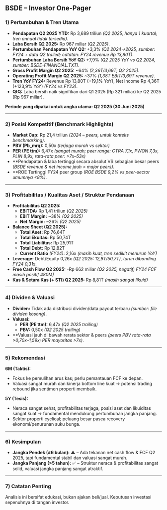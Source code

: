 ## BSDE – Investor One-Pager

### 1) Pertumbuhan & Tren Utama
- **Pendapatan Q2 2025 YTD:** Rp 3,689 triliun _(Q2 2025, hanya 1 kuartal; tren annual tidak tersedia)_.
- **Laba Bersih Q2 2025:** Rp 967 miliar _(Q2 2025)_.
- **Pertumbuhan Pendapatan YoY Q2:** +3,3% _(Q2 2024→2025, sumber: FY24 + data Q2 trailed; catatan: FY24 revenue Rp 13,80T)_.
- **Pertumbuhan Laba Bersih YoY Q2:** +7,9% _(Q2 2025 YoY vs Q2 2024, sumber: BSDE-FINANCIAL.TXT)_.
- **Gross Profit Margin Q2 2025:** ~64% _(2,36T/3,69T; Q2 2025)_.
- **Operating Profit Margin Q2 2025:** ~37% _(1,38T EBIT/3,69T revenue)_.
- **Tren YoY FY24:** Revenue Rp 13,80T (+19,1% YoY), Net Income Rp 4,36T (+123,9% YoY) _(FY24 vs FY23)_.
- **QtQ:** Laba bersih naik signifikan dari Q1 2025 (Rp 321 miliar) ke Q2 2025 (Rp 967 miliar).

**Periode yang dipakai untuk angka utama: Q2 2025 (30 Juni 2025)**

---

### 2) Posisi Kompetitif (Benchmark Highlights)
- **Market Cap:** Rp 21,4 triliun _(2024 – peers, untuk konteks benchmarking)_.
- **PBV (Pb_mrq):** 0,50x _(terjaga murah vs sektor)_
- **PER (PE ttm):** 6,47x _(sangat murah; peer range: CTRA 7,1x, PWON 7,3x, PLIN 8,9x, rata-rata peer: >7x–53x)_
- **Pendapatan & laba tertinggi secara absolut VS sebagian besar peers _(BSDE revenue & net income jauh > major peers)_.
- **ROE Tertinggi FY24 peer group _(ROE BSDE 9,2% vs peer-sector umumnya <8%)_.

---

### 3) Profitabilitas / Kualitas Aset / Struktur Pendanaan
- **Profitabilitas Q2 2025:**
  - **EBITDA:** Rp 1,41 triliun _(Q2 2025)_
  - **EBIT Margin:** ~38% _(Q2 2025)_
  - **Net Margin:** ~26% _(Q2 2025)_
- **Balance Sheet (Q2 2025):**
  - **Total Aset:** Rp 76,64T
  - **Total Ekuitas:** Rp 50,74T
  - **Total Liabilitas:** Rp 25,91T
  - **Total Debt:** Rp 12,82T
  - **Current Ratio** _(FY24)_: 2,16x _(masih kuat, tren sedikit menurun YoY)_
- **Leverage:** Debt/Equity 0,26x _(Q2 2025: 12,8T/50,7T), turun dibanding FY24 0,31x_.
- **Free Cash Flow Q2 2025:** -Rp 662 miliar _(Q2 2025, negatif; FY24 FCF masih positif 480M)_
- **Kas & Setara Kas (+ STI) Q2 2025:** Rp 8,81T _(masih sangat likuid)_

---

### 4) Dividen & Valuasi
- **Dividen:** Tidak ada distribusi dividen/data payout terbaru _(sumber: file dividen kosong)_.
- **Valuasi:**
  - **PER (PE ttm):** 6,47x _(Q2 2025 trailing)_
  - **PBV:** 0,50x _(Q2 2025 trailing)_
- **Valuasi jauh di bawah rerata sektor & peers _(peers PBV rata-rata >0,70x–1,59x; PER mayoritas >7x)_.

---

### 5) Rekomendasi
**6M (Taktis):**
- Fokus ke pemulihan arus kas; perlu pemantauan FCF ke depan.
- Valuasi sangat murah dan kinerja bottom line kuat → potensi trading rebound jika sentimen properti membaik.

**5Y (Tesis):**
- Neraca sangat sehat, profitabilitas terjaga, posisi aset dan likuiditas sangat kuat → fundamental mendukung pertumbuhan jangka panjang.
- Sektor properti cyclical; peluang besar pasca recovery ekonomi/penurunan suku bunga.

---

### 6) Kesimpulan
- **Jangka Pendek (≤6 bulan):** ⚠️ – Ada tekanan net cash flow & FCF Q2 2025, tapi fundamental stabil dan valuasi sangat murah.
- **Jangka Panjang (>5 tahun):** ✅ – Struktur neraca & profitabilitas sangat solid, valuasi jangka panjang sangat atraktif.

---

### 7) Catatan Penting
Analisis ini bersifat edukasi, bukan ajakan beli/jual. Keputusan investasi sepenuhnya di tangan investor.